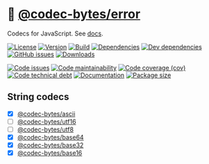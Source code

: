 :fax:
[@codec-bytes/error](https://codec-bytes.github.io/error)
==

Codecs for JavaScript.
See [docs](https://codec-bytes.github.io/error/index.html).

[![License](https://img.shields.io/github/license/codec-bytes/error.svg)](https://raw.githubusercontent.com/codec-bytes/error/main/LICENSE)
[![Version](https://img.shields.io/npm/v/@codec-bytes/error.svg)](https://www.npmjs.org/package/@codec-bytes/error)
[![Build](https://img.shields.io/travis/codec-bytes/error/main.svg)](https://travis-ci.com/codec-bytes/error/branches)
[![Dependencies](https://img.shields.io/david/codec-bytes/error.svg)](https://david-dm.org/codec-bytes/error)
[![Dev dependencies](https://img.shields.io/david/dev/codec-bytes/error.svg)](https://david-dm.org/codec-bytes/error?type=dev)
[![GitHub issues](https://img.shields.io/github/issues/codec-bytes/error.svg)](https://github.com/codec-bytes/error/issues)
[![Downloads](https://img.shields.io/npm/dm/@codec-bytes/error.svg)](https://www.npmjs.org/package/@codec-bytes/error)

[![Code issues](https://img.shields.io/codeclimate/issues/codec-bytes/error.svg)](https://codeclimate.com/github/codec-bytes/error/issues)
[![Code maintainability](https://img.shields.io/codeclimate/maintainability/codec-bytes/error.svg)](https://codeclimate.com/github/codec-bytes/error/trends/churn)
[![Code coverage (cov)](https://img.shields.io/codecov/c/gh/codec-bytes/error/main.svg)](https://codecov.io/gh/codec-bytes/error)
[![Code technical debt](https://img.shields.io/codeclimate/tech-debt/codec-bytes/error.svg)](https://codeclimate.com/github/codec-bytes/error/trends/technical_debt)
[![Documentation](https://codec-bytes.github.io/error/badge.svg)](https://codec-bytes.github.io/error/source.html)
[![Package size](https://img.shields.io/bundlephobia/minzip/@codec-bytes/error)](https://bundlephobia.com/result?p=@codec-bytes/error)

## String codecs

  - [x] [@codec-bytes/ascii](https://github.com/codec-bytes/ascii)
  - [ ] [@codec-bytes/utf16](https://github.com/codec-bytes/utf16)
  - [ ] [@codec-bytes/utf8](https://github.com/codec-bytes/utf8)
  - [x] [@codec-bytes/base64](https://github.com/codec-bytes/base64)
  - [x] [@codec-bytes/base32](https://github.com/codec-bytes/base32)
  - [x] [@codec-bytes/base16](https://github.com/codec-bytes/base16)
